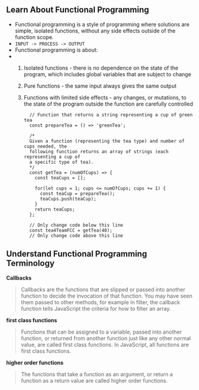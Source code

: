 ## Learn About Functional Programming

 - Functional programming is a style of programming where solutions are simple, isolated functions, without any side effects outside of the function scope.
 - `INPUT -> PROCESS -> OUTPUT`
 - Functional programming is about:
 - 1) Isolated functions - there is no dependence on the state of the
   program, which includes global variables that are subject to change
   
   2) Pure functions - the same input always gives the same output
   
   3) Functions with limited side effects - any changes, or mutations,
   to the state of the program outside the function are carefully
   controlled

		    // Function that returns a string representing a cup of green tea
		    const prepareTea = () => 'greenTea';
		    
		    /*
		    Given a function (representing the tea type) and number of cups needed, the
		    following function returns an array of strings (each representing a cup of
		    a specific type of tea).
		    */
		    const getTea = (numOfCups) => {
		      const teaCups = [];
		    
		      for(let cups = 1; cups <= numOfCups; cups += 1) {
		        const teaCup = prepareTea();
		        teaCups.push(teaCup);
		      }
		      return teaCups;
		    };
		    
		    // Only change code below this line
		    const tea4TeamFCC = getTea(40);
		    // Only change code above this line
## Understand Functional Programming Terminology

**Callbacks**

> Callbacks are the functions that are slipped or passed into another
> function to decide the invocation of that function. You may have seen
> them passed to other methods, for example in filter, the callback
> function tells JavaScript the criteria for how to filter an array.
 
 **first class functions**
>  Functions that can be assigned to a variable, passed into another
> function, or returned from another function just like any other normal
> value, are called first class functions. In JavaScript, all functions
> are first class functions.
> 
**higher order functions**
> The functions that take a function as an argument, or return a
> function as a return value are called higher order functions.

<!--stackedit_data:
eyJoaXN0b3J5IjpbLTE4ODg0NzUzMTIsLTExNDAzNDcyOTBdfQ
==
-->